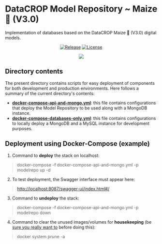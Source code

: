 # DataCROP Model Repository ~ Maize :corn: (V3.0) 
Implementation of databases based on the DataCROP Maize :corn: (V3.0) digital models. 
<p align="center">
<a href="https://github.com/datacrop/maize-model-repository/releases"><img src="https://img.shields.io/badge/latest%20release-v0.3.0-blueviolet" alt="Release"></a>
<a href="https://github.com/datacrop/maize-model-repository/blob/main/LICENSE"><img src="https://img.shields.io/github/license/datacrop/maize-model-repository" alt="License"></a>
</p>

<p align="center">
  <img src="https://blog.inedo.com/hs-fs/hubfs/Inedo%20Blog/Best%20Deployment%20Automation%20Tools/Deployment%20Pipeline.jpg?width=2515&name=Deployment%20Pipeline.jpg?w=500" />
</p>

## Directory contents
The present directory contains scripts for easy deployment of components for both development and production environments. Here follows a summary of the current directory's contents:
* **[docker-compose-api-and-mongo.yml](docker-compose-api-and-mongo.yml)**: this file contains configurations that deploy the Model Repository to be used along with a MongoDB instance.
* **[docker-compose-databases-only.yml](docker-compose-databases-only.yml)**: this file contains configurations to locally deploy a MongoDB and a MySQL instance for development purposes.

## Deployment using Docker-Compose (example)
1. Command to **deploy** the stack on localhost:
> docker-compose -f docker-compose-api-and-mongo.yml -p modelrepo up -d 

2. To test deployment, the Swagger interface must appear here:
> <a href="" onclick="return false">http://localhost:8087/swagger-ui/index.html#/</a>

3. Command to **undeploy** the stack:
> docker-compose -f docker-compose-api-and-mongo.yml -p modelrepo down

4. Command to clear the unused images/volumes for **housekeeping** (be <u>sure you really want to</u> before doing this):

> docker system prune -a